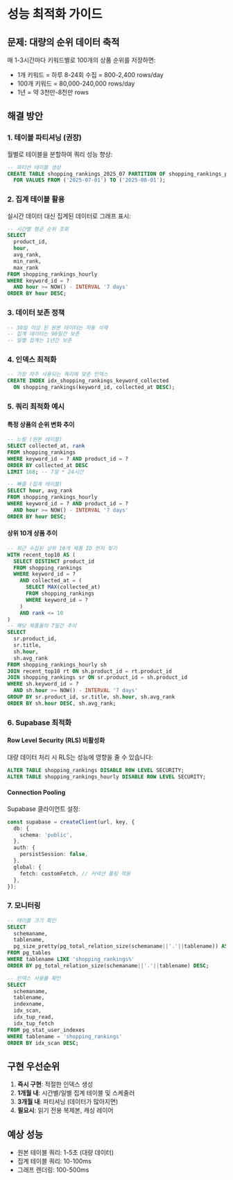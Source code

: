 # 성능 최적화 가이드

## 문제: 대량의 순위 데이터 축적

매 1-3시간마다 키워드별로 100개의 상품 순위를 저장하면:
- 1개 키워드 = 하루 8-24회 수집 = 800-2,400 rows/day
- 100개 키워드 = 80,000-240,000 rows/day
- 1년 = 약 3천만-8천만 rows

## 해결 방안

### 1. 테이블 파티셔닝 (권장)

월별로 테이블을 분할하여 쿼리 성능 향상:

```sql
-- 파티션 테이블 생성
CREATE TABLE shopping_rankings_2025_07 PARTITION OF shopping_rankings_partitioned
  FOR VALUES FROM ('2025-07-01') TO ('2025-08-01');
```

### 2. 집계 테이블 활용

실시간 데이터 대신 집계된 데이터로 그래프 표시:

```sql
-- 시간별 평균 순위 조회
SELECT 
  product_id,
  hour,
  avg_rank,
  min_rank,
  max_rank
FROM shopping_rankings_hourly
WHERE keyword_id = ? 
  AND hour >= NOW() - INTERVAL '7 days'
ORDER BY hour DESC;
```

### 3. 데이터 보존 정책

```sql
-- 30일 이상 된 원본 데이터는 자동 삭제
-- 집계 데이터는 90일간 보존
-- 일별 집계는 1년간 보존
```

### 4. 인덱스 최적화

```sql
-- 가장 자주 사용되는 쿼리에 맞춘 인덱스
CREATE INDEX idx_shopping_rankings_keyword_collected 
  ON shopping_rankings(keyword_id, collected_at DESC);
```

### 5. 쿼리 최적화 예시

#### 특정 상품의 순위 변화 추이
```sql
-- 느림 (원본 테이블)
SELECT collected_at, rank
FROM shopping_rankings
WHERE keyword_id = ? AND product_id = ?
ORDER BY collected_at DESC
LIMIT 168; -- 7일 * 24시간

-- 빠름 (집계 테이블)
SELECT hour, avg_rank
FROM shopping_rankings_hourly
WHERE keyword_id = ? AND product_id = ?
  AND hour >= NOW() - INTERVAL '7 days'
ORDER BY hour DESC;
```

#### 상위 10개 상품 추이
```sql
-- 최근 수집된 상위 10개 제품 ID 먼저 찾기
WITH recent_top10 AS (
  SELECT DISTINCT product_id
  FROM shopping_rankings
  WHERE keyword_id = ? 
    AND collected_at = (
      SELECT MAX(collected_at) 
      FROM shopping_rankings 
      WHERE keyword_id = ?
    )
    AND rank <= 10
)
-- 해당 제품들의 7일간 추이
SELECT 
  sr.product_id,
  sr.title,
  sh.hour,
  sh.avg_rank
FROM shopping_rankings_hourly sh
JOIN recent_top10 rt ON sh.product_id = rt.product_id
JOIN shopping_rankings sr ON sr.product_id = sh.product_id
WHERE sh.keyword_id = ?
  AND sh.hour >= NOW() - INTERVAL '7 days'
GROUP BY sr.product_id, sr.title, sh.hour, sh.avg_rank
ORDER BY sh.hour DESC, sh.avg_rank;
```

### 6. Supabase 최적화

#### Row Level Security (RLS) 비활성화
대량 데이터 처리 시 RLS는 성능에 영향을 줄 수 있습니다:

```sql
ALTER TABLE shopping_rankings DISABLE ROW LEVEL SECURITY;
ALTER TABLE shopping_rankings_hourly DISABLE ROW LEVEL SECURITY;
```

#### Connection Pooling
Supabase 클라이언트 설정:

```typescript
const supabase = createClient(url, key, {
  db: {
    schema: 'public',
  },
  auth: {
    persistSession: false,
  },
  global: {
    fetch: customFetch, // 커넥션 풀링 적용
  },
});
```

### 7. 모니터링

```sql
-- 테이블 크기 확인
SELECT 
  schemaname,
  tablename,
  pg_size_pretty(pg_total_relation_size(schemaname||'.'||tablename)) AS size
FROM pg_tables
WHERE tablename LIKE 'shopping_rankings%'
ORDER BY pg_total_relation_size(schemaname||'.'||tablename) DESC;

-- 인덱스 사용률 확인
SELECT 
  schemaname,
  tablename,
  indexname,
  idx_scan,
  idx_tup_read,
  idx_tup_fetch
FROM pg_stat_user_indexes
WHERE tablename = 'shopping_rankings'
ORDER BY idx_scan DESC;
```

## 구현 우선순위

1. **즉시 구현**: 적절한 인덱스 생성
2. **1개월 내**: 시간별/일별 집계 테이블 및 스케줄러
3. **3개월 내**: 파티셔닝 (데이터가 많아지면)
4. **필요시**: 읽기 전용 복제본, 캐싱 레이어

## 예상 성능

- 원본 테이블 쿼리: 1-5초 (대량 데이터)
- 집계 테이블 쿼리: 10-100ms
- 그래프 렌더링: 100-500ms